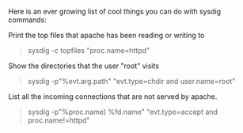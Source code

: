 Here is an ever growing list of cool things you can do with sysdig commands:

Print the top files that apache has been reading or writing to
> sysdig -c topfiles "proc.name=httpd"

Show the directories that the user "root" visits
> sysdig -p"%evt.arg.path" "evt.type=chdir and user.name=root"

List all the incoming connections that are not served by apache.
> sysdig -p"%proc.name) %fd.name" "evt.type=accept and proc.name!=httpd"